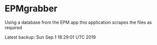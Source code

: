 # EPMgrabber
Using a database from the EPM app this application scrapes the files as required


Latest backup: Sun Sep 1 18:29:01 UTC 2019
